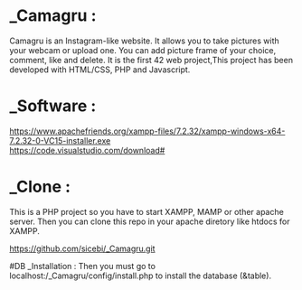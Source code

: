 # _Camagru :
Camagru is an Instagram-like website. It allows you to take pictures with your webcam or upload one.
You can add picture frame of your choice, comment, like and delete.
It is the first 42 web project,This project has been developed with HTML/CSS, PHP and Javascript.
# _Software :
https://www.apachefriends.org/xampp-files/7.2.32/xampp-windows-x64-7.2.32-0-VC15-installer.exe </br>
https://code.visualstudio.com/download#

# _Clone :
This is a PHP project so you have to start XAMPP, MAMP  or other apache server. Then you can clone this repo in your apache diretory like htdocs for XAMPP.

https://github.com/sicebi/_Camagru.git

#DB _Installation :
Then you must go to localhost:/_Camagru/config/install.php to install the database (&table).









